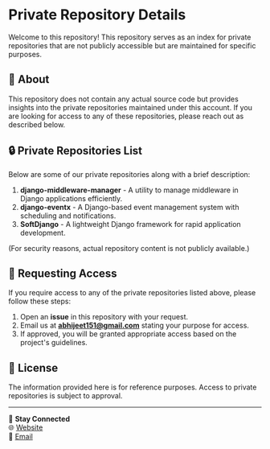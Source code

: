 # Private Repository Details

Welcome to this repository! This repository serves as an index for private repositories that are not publicly accessible but are maintained for specific purposes.

## 📌 About
This repository does not contain any actual source code but provides insights into the private repositories maintained under this account. If you are looking for access to any of these repositories, please reach out as described below.

## 🔒 Private Repositories List
Below are some of our private repositories along with a brief description:

1. **django-middleware-manager** - A utility to manage middleware in Django applications efficiently.
2. **django-eventx** - A Django-based event management system with scheduling and notifications.
3. **SoftDjango** - A lightweight Django framework for rapid application development.

(For security reasons, actual repository content is not publicly available.)

## 📩 Requesting Access
If you require access to any of the private repositories listed above, please follow these steps:

1. Open an **issue** in this repository with your request.
2. Email us at **abhijeet151@gmail.com** stating your purpose for access.
3. If approved, you will be granted appropriate access based on the project's guidelines.

## 📜 License
The information provided here is for reference purposes. Access to private repositories is subject to approval.

---

🔗 **Stay Connected**  
🌐 [Website](https://abhijeetcs.dev)  
📧 [Email](mailto:abhijeet@abhijeetcs.dev)
